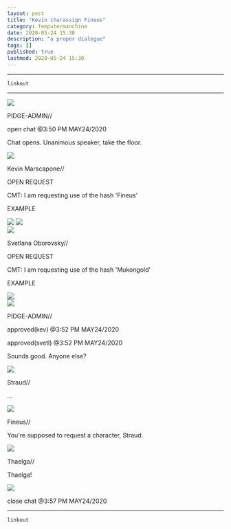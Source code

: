 ```yaml
---
layout: post
title: "Kevin charassign Fineus"
category: femputermanchine
date: 2020-05-24 15:30
description: "a proper dialogue"
tags: []
published: true
lastmod: 2020-05-24 15:30
---
```


*****

`linkout`

*****

<div class="chat-box">
<img src="{{ site.url }}/assets/tb/pidge.jpg" class="chat-portrait" />
<p class="ppl-sez">PIDGE-ADMIN//</p>
<p class="ppl-sez">open chat @3:50 PM MAY24/2020</p>
<p class="ppl-sez">Chat opens. Unanimous speaker, take the floor.</p>
</div>

<div class="chat-box">
<img src="{{ site.url }}/assets/tb/kev-tb.jpg" class="chat-portrait" />
<p class="ppl-sez">Kevin Marscapone//</p>
<p class="ppl-sez">OPEN REQUEST</p>
<p class="ppl-sez">CMT: I am requesting use of the hash 'Fineus'</p>
<p class="ppl-sez">EXAMPLE</p>
<img src="{{ site.url }}/assets/tb/fineus.jpg" class="chat-portrait" />
<img src="{{ site.url }}/assets/tb/fineus-alt.jpg" class="chat-portrait" />
</div>

<div class="chat-box">
<img src="{{ site.url }}/assets/tb/svetl.jpg" class="chat-portrait" />
<p class="ppl-sez">Svetlana Oborovsky//</p>
<p class="ppl-sez">OPEN REQUEST</p>
<p class="ppl-sez">CMT: I am requesting use of the hash 'Mukongold'</p>
<p class="ppl-sez">EXAMPLE</p>
<img src="{{ site.url }}/assets/tb/mukongold.jpg" class="chat-portrait" />
</div>

<div class="chat-box">
<img src="{{ site.url }}/assets/tb/pidge.jpg" class="chat-portrait" />
<p class="ppl-sez">PIDGE-ADMIN//</p>
<p class="ppl-sez">approved(kev) @3:52 PM MAY24/2020</p>
<p class="ppl-sez">approved(svetl) @3:52 PM MAY24/2020</p>
<p class="ppl-sez">Sounds good. Anyone else?</p>
</div>

<div class="chat-box">
<img src="{{ site.url }}/assets/tb/straud.jpg" class="chat-portrait" />
<p class="ppl-sez">Straud//</p>
<p class="ppl-sez">...</p>
</div>

<div class="chat-box">
<img src="{{ site.url }}/assets/tb/fineus.jpg" class="chat-portrait" />
<p class="ppl-sez">Fineus//</p>
<p class="ppl-sez">You're supposed to request a character, Straud.</p>
</div>

<div class="chat-box">
<img src="{{ site.url }}/assets/tb/thaelga.jpg" class="chat-portrait" />
<p class="ppl-sez">Thaelga//</p>
<p class="ppl-sez">Thaelga!</p>
</div>

<div class="chat-box">
<img src="{{ site.url }}/assets/tb/foufle.jpg" class="chat-portrait" />
<p class="ppl-sez">close chat @3:57 PM MAY24/2020</p>
</div>



*****
`linkout`
